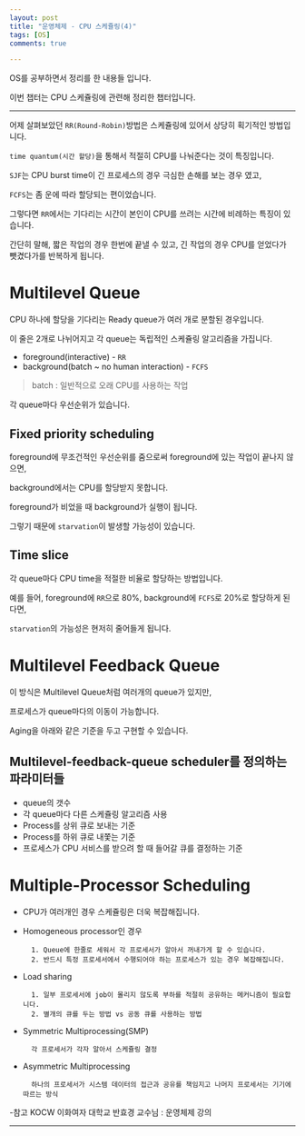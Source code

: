 ```yaml
---
layout: post
title: "운영체제 - CPU 스케쥴링(4)"
tags: [OS]
comments: true

---
```


OS를 공부하면서 정리를 한 내용들 입니다.<br>

이번 챕터는 CPU 스케쥴링에 관련해 정리한 챕터입니다.

---

어제 살펴보았던 `RR(Round-Robin)`방법은 스케쥴링에 있어서 상당히 획기적인 방법입니다.

`time quantum(시간 할당)`을 통해서 적절히 CPU를 나눠준다는 것이 특징입니다.

`SJF`는 CPU burst time이 긴 프로세스의 경우 극심한 손해를 보는 경우 였고,

`FCFS`는 좀 운에 따라 할당되는 편이었습니다.

그렇다면 `RR`에서는 기다리는 시간이 본인이 CPU를 쓰려는 시간에 비례하는 특징이 있습니다.

간단히 말해, 짧은 작업의 경우 한번에 끝낼 수 있고, 긴 작업의 경우 CPU를 얻었다가 뺏겼다가를 반복하게 됩니다.

# Multilevel Queue

CPU 하나에 할당을 기다리는 Ready queue가 여러 개로 분할된 경우입니다.

이 줄은 2개로 나뉘어지고 각 queue는 독립적인 스케쥴링 알고리즘을 가집니다.

 * foreground(interactive) - `RR`
 * background(batch ~ no human interaction) - `FCFS`

> batch : 일반적으로 오래 CPU를 사용하는 작업

각 queue마다 우선순위가 있습니다.

## Fixed priority scheduling

foreground에 무조건적인 우선순위를 줌으로써 foreground에 있는 작업이 끝나지 않으면,

background에서는 CPU를 할당받지 못합니다.

foreground가 비었을 때 background가 실행이 됩니다.

그렇기 때문에 `starvation`이 발생할 가능성이 있습니다.

## Time slice

각 queue마다 CPU time을 적절한 비율로 할당하는 방법입니다.

예를 들어, foreground에 `RR`으로 80%, background에 `FCFS`로 20%로 할당하게 된다면,

`starvation`의 가능성은 현저히 줄어들게 됩니다.


# Multilevel Feedback Queue

이 방식은 Multilevel Queue처럼 여러개의 queue가 있지만,

프로세스가 queue마다의 이동이 가능합니다.

Aging을 아래와 같은 기준을 두고 구현할 수 있습니다.

## Multilevel-feedback-queue scheduler를 정의하는 파라미터들

* queue의 갯수
* 각 queue마다 다른 스케쥴링 알고리즘 사용
* Process를 상위 큐로 보내는 기준 
* Process를 하위 큐로 내쫓는 기준
* 프로세스가 CPU 서비스를 받으려 할 때 들어갈 큐를 결정하는 기준

# Multiple-Processor Scheduling

* CPU가 여러개인 경우 스케쥴링은 더욱 복잡해집니다.
* Homogeneous processor인 경우

        1. Queue에 한줄로 세워서 각 프로세서가 알아서 꺼내가게 할 수 있습니다.
        2. 반드시 특정 프로세서에서 수행되어야 하는 프로세스가 있는 경우 복잡해집니다.

* Load sharing

        1. 일부 프로세서에 job이 몰리지 않도록 부하를 적절히 공유하는 메커니즘이 필요합니다.
        2. 별개의 큐를 두는 방법 vs 공동 큐를 사용하는 방법

* Symmetric Multiprocessing(SMP)
        
        각 프로세서가 각자 알아서 스케쥴링 결정
        
* Asymmetric Multiprocessing

        하나의 프로세서가 시스템 데이터의 접근과 공유를 책임지고 나머지 프로세서는 기기에 따르는 방식


-참고 KOCW 이화여자 대학교 반효경 교수님 : 운영체제 강의

---
